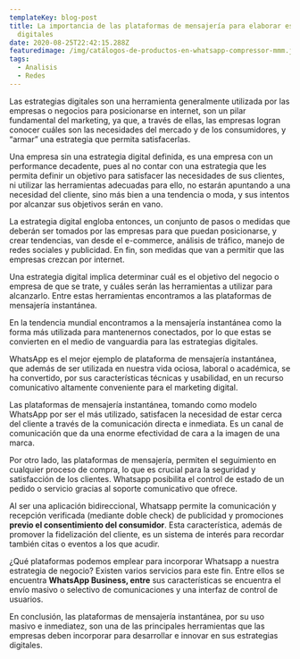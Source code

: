 ```yaml
---
templateKey: blog-post
title: La importancia de las plataformas de mensajería para elaborar estrategias
  digitales
date: 2020-08-25T22:42:15.288Z
featuredimage: /img/catálogos-de-productos-en-whatsapp-compressor-mmm.jpg
tags:
  - Analisis
  - Redes
---
```



Las estrategias digitales son una herramienta generalmente utilizada por las empresas o negocios para posicionarse en internet, son un pilar fundamental del marketing, ya que, a través de ellas, las empresas logran conocer cuáles son las necesidades del mercado y de los consumidores, y “armar” una estrategia que permita satisfacerlas.

Una empresa sin una estrategia digital definida, es una empresa con un performance decadente, pues al no contar con una estrategia que les permita definir un objetivo para satisfacer las necesidades de sus clientes, ni utilizar las herramientas adecuadas para ello, no estarán apuntando a una necesidad del cliente, sino más bien a una tendencia o moda, y sus intentos por alcanzar sus objetivos serán en vano.

La estrategia digital engloba entonces, un conjunto de pasos o medidas que deberán ser tomados por las empresas para que puedan posicionarse, y crear tendencias, van desde el e-commerce, análisis de tráfico, manejo de redes sociales y publicidad. En fin, son medidas que van a permitir que las empresas crezcan por internet.

Una estrategia digital implica determinar cuál es el objetivo del negocio o empresa de que se trate, y cuáles serán las herramientas a utilizar para alcanzarlo. Entre estas herramientas encontramos a las plataformas de mensajería instantánea.

En la tendencia mundial encontramos a la mensajería instantánea como la forma más utilizada para mantenernos conectados, por lo que estas se convierten en el medio de vanguardia para las estrategias digitales.

WhatsApp es el mejor ejemplo de plataforma de mensajería instantánea, que además de ser utilizada en nuestra vida ociosa, laboral o académica, se ha convertido, por sus características técnicas y usabilidad, en un recurso comunicativo altamente conveniente para el marketing digital.

Las plataformas de mensajería instantánea, tomando como modelo WhatsApp por ser el más utilizado, satisfacen la necesidad de estar cerca del cliente a través de la comunicación directa e inmediata. Es un canal de comunicación que da una enorme efectividad de cara a la imagen de una marca.

Por otro lado, las plataformas de mensajería, permiten el seguimiento en cualquier proceso de compra, lo que es crucial para la seguridad y satisfacción de los clientes. Whatsapp posibilita el control de estado de un pedido o servicio gracias al soporte comunicativo que ofrece.

Al ser una aplicación bidireccional, Whatsapp permite la comunicación y recepción verificada (mediante doble check) de publicidad y promociones **previo el consentimiento del consumidor**. Esta característica, además de promover la fidelización del cliente, es un sistema de interés para recordar también citas o eventos a los que acudir.

¿Qué plataformas podemos emplear para incorporar Whatsapp a nuestra estrategia de negocio? Existen varios servicios para este fin. Entre ellos se encuentra **WhatsApp Business, entre** sus características se encuentra el envío masivo o selectivo de comunicaciones y una interfaz de control de usuarios.

En conclusión, las plataformas de mensajería instantánea, por su uso masivo e inmediatez, son una de las principales herramientas que las empresas deben incorporar para desarrollar e innovar en sus estrategias digitales.